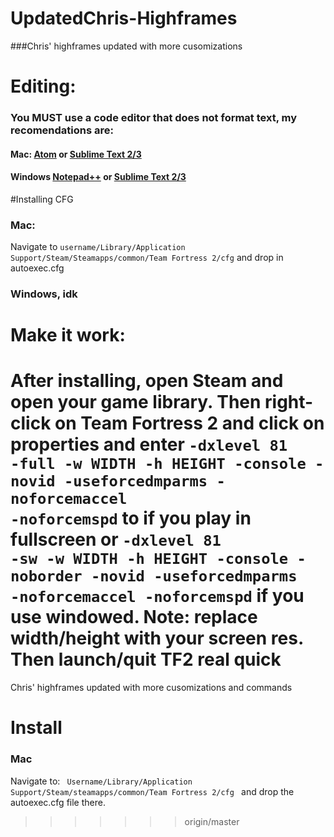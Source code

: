 # UpdatedChris-Highframes
###Chris' highframes updated with more cusomizations

# Editing:
### You MUST use a code editor that does not format text, my recomendations are:
#### Mac: [Atom](atom.io) or [Sublime Text 2/3](http://www.sublimetext.com)
#### Windows [Notepad++](https://notepad-plus-plus.org/) or [Sublime Text 2/3](http://www.sublimetext.com)


#Installing CFG
### Mac:
Navigate to <code>username/Library/Application Support/Steam/Steamapps/common/Team Fortress 2/cfg</code> and drop in autoexec.cfg

### Windows, idk

# Make it work:
After installing, open Steam and open your game library. Then right-click on Team Fortress 2 and click on properties and enter <code>-dxlevel 81 -full -w WIDTH -h HEIGHT -console -novid -useforcedmparms -noforcemaccel -noforcemspd</code> to if you play in fullscreen or <code>-dxlevel 81 -sw -w WIDTH -h HEIGHT -console -noborder -novid -useforcedmparms -noforcemaccel -noforcemspd</code> if you use windowed. Note: replace width/height with your screen res. Then launch/quit TF2 real quick
=======
Chris' highframes updated with more cusomizations and commands
 
# Install

### Mac
Navigate to: <code> Username/Library/Application Support/Steam/steamapps/common/Team Fortress 2/cfg </code> and drop the autoexec.cfg file there.
>>>>>>> origin/master
